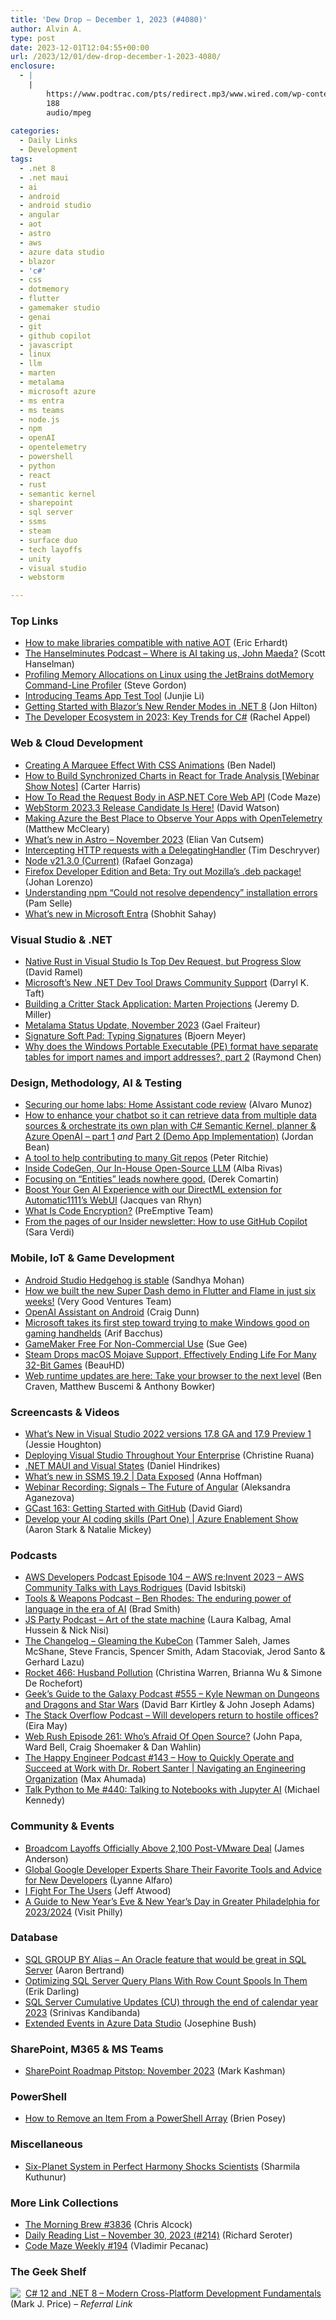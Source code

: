 ```yaml
---
title: 'Dew Drop – December 1, 2023 (#4080)'
author: Alvin A.
type: post
date: 2023-12-01T12:04:55+00:00
url: /2023/12/01/dew-drop-december-1-2023-4080/
enclosure:
  - |
    |
        https://www.podtrac.com/pts/redirect.mp3/www.wired.com/wp-content/uploads/2023/11/geeksguide555final.mp3
        188
        audio/mpeg
        
categories:
  - Daily Links
  - Development
tags:
  - .net 8
  - .net maui
  - ai
  - android
  - android studio
  - angular
  - aot
  - astro
  - aws
  - azure data studio
  - blazor
  - 'c#'
  - css
  - dotmemory
  - flutter
  - gamemaker studio
  - genai
  - git
  - github copilot
  - javascript
  - linux
  - llm
  - marten
  - metalama
  - microsoft azure
  - ms entra
  - ms teams
  - node.js
  - npm
  - openAI
  - opentelemetry
  - powershell
  - python
  - react
  - rust
  - semantic kernel
  - sharepoint
  - sql server
  - ssms
  - steam
  - surface duo
  - tech layoffs
  - unity
  - visual studio
  - webstorm

---
```

### <a name="top"></a>Top Links

  * <a href="https://devblogs.microsoft.com/dotnet/creating-aot-compatible-libraries/" target="_blank" rel="noopener">How to make libraries compatible with native AOT</a> (Eric Erhardt)
  * <a href="https://www.hanselminutes.com/921/where-is-ai-taking-us-john-maeda" target="_blank" rel="noopener">The Hanselminutes Podcast &#8211; Where is AI taking us, John Maeda?</a> (Scott Hanselman)
  * <a href="https://www.stevejgordon.co.uk/profiling-memory-allocations-on-linux-using-the-jetbrains-dotmemory-command-line-profiler" target="_blank" rel="noopener">Profiling Memory Allocations on Linux using the JetBrains dotMemory Command-Line Profiler</a> (Steve Gordon)
  * <a href="https://devblogs.microsoft.com/microsoft365dev/introducing-teams-app-test-tool/" target="_blank" rel="noopener">Introducing Teams App Test Tool</a> (Junjie Li)
  * <a href="https://www.telerik.com/blogs/getting-started-blazor-new-render-modes-net-8" target="_blank" rel="noopener">Getting Started with Blazor’s New Render Modes in .NET 8</a> (Jon Hilton)
  * <a href="https://blog.jetbrains.com/dotnet/2023/11/30/the-developer-ecosystem-in-2023-key-trends-for-csharp/" target="_blank" rel="noopener">The Developer Ecosystem in 2023: Key Trends for C#</a> (Rachel Appel)



### <a name="web"></a>Web & Cloud Development

  * <a href="https://www.bennadel.com/blog/4536-creating-a-marquee-effect-with-css-animations.htm" target="_blank" rel="noopener">Creating A Marquee Effect With CSS Animations</a> (Ben Nadel)
  * <a href="https://www.syncfusion.com/blogs/post/synchronized-charts-react.aspx?utm_source=alvinashcraft&utm_medium=email&utm_campaign=alvinashcraft_blog_edmdec23" target="_blank" rel="noopener">How to Build Synchronized Charts in React for Trade Analysis [Webinar Show Notes]</a> (Carter Harris)
  * <a href="https://code-maze.com/aspnetcore-webapi-read-request-body/" target="_blank" rel="noopener">How To Read the Request Body in ASP.NET Core Web API</a> (Code Maze)
  * <a href="https://blog.jetbrains.com/webstorm/2023/11/webstorm-2023-3-rc/" target="_blank" rel="noopener">WebStorm 2023.3 Release Candidate Is Here!</a> (David Watson)
  * <a href="https://techcommunity.microsoft.com/t5/azure-observability-blog/making-azure-the-best-place-to-observe-your-apps-with/ba-p/3995896" target="_blank" rel="noopener">Making Azure the Best Place to Observe Your Apps with OpenTelemetry</a> (Matthew McCleary)
  * <a href="https://astro.build/blog/whats-new-november-2023/" target="_blank" rel="noopener">What&#8217;s new in Astro &#8211; November 2023</a> (Elian Van Cutsem)
  * <a href="https://timdeschryver.dev/blog/intercepting-http-requests-with-a-delegatinghandler" target="_blank" rel="noopener">Intercepting HTTP requests with a DelegatingHandler</a> (Tim Deschryver)
  * <a href="https://nodejs.org/en/blog/release/v21.3.0" target="_blank" rel="noopener">Node v21.3.0 (Current)</a> (Rafael Gonzaga)
  * <a href="https://hacks.mozilla.org/2023/11/firefox-developer-edition-and-beta-try-out-mozillas-deb-package/" target="_blank" rel="noopener">Firefox Developer Edition and Beta: Try out Mozilla’s .deb package!</a> (Johan Lorenzo)
  * <a href="http://thewebivore.com/understanding-npm-dependency-installation-errors/" target="_blank" rel="noopener">Understanding npm “Could not resolve dependency” installation errors</a> (Pam Selle)
  * <a href="https://techcommunity.microsoft.com/t5/microsoft-entra-azure-ad-blog/what-s-new-in-microsoft-entra/ba-p/3796394" target="_blank" rel="noopener">What’s new in Microsoft Entra</a> (Shobhit Sahay)



### <a name="dotnet"></a>Visual Studio & .NET

  * <a href="https://visualstudiomagazine.com/articles/2023/11/30/visual-studio-rust.aspx" target="_blank" rel="noopener">Native Rust in Visual Studio Is Top Dev Request, but Progress Slow</a> (David Ramel)
  * <a href="https://thenewstack.io/microsofts-new-net-dev-tool-draws-community-support/" target="_blank" rel="noopener">Microsoft’s New .NET Dev Tool Draws Community Support</a> (Darryl K. Taft)
  * <a href="https://jeremydmiller.com/2023/11/30/building-a-critter-stack-application-marten-projections/" target="_blank" rel="noopener">Building a Critter Stack Application: Marten Projections</a> (Jeremy D. Miller)
  * <a href="https://blog.postsharp.net/metalama-status-update-2023-11.html" target="_blank" rel="noopener">Metalama Status Update, November 2023</a> (Gael Fraiteur)
  * <a href="https://www.textcontrol.com/blog/2023/11/29/signature-soft-pad-typing-signatures/" target="_blank" rel="noopener">Signature Soft Pad: Typing Signatures</a> (Bjoern Meyer)
  * <a href="https://devblogs.microsoft.com/oldnewthing/20231130-00/?p=109084" target="_blank" rel="noopener">Why does the Windows Portable Executable (PE) format have separate tables for import names and import addresses?, part 2</a> (Raymond Chen)



### <a name="design"></a>Design, Methodology, AI & Testing

  * <a href="https://github.blog/2023-11-30-securing-our-home-labs-home-assistant-code-review/" target="_blank" rel="noopener">Securing our home labs: Home Assistant code review</a> (Alvaro Munoz)
  * <a href="https://devblogs.microsoft.com/premier-developer/how-to-enhance-your-chatbot-so-it-can-retrieve-data-from-multiple-data-sources-orchestrate-its-own-plan-with-c-semantic-kernel-planner-azure-openai-part-1/" target="_blank" rel="noopener">How to enhance your chatbot so it can retrieve data from multiple data sources & orchestrate its own plan with C# Semantic Kernel, planner & Azure OpenAI – part 1</a> _and_ <a href="https://devblogs.microsoft.com/premier-developer/how-to-enhance-your-chatbot-so-it-can-retrieve-data-from-multiple-data-sources-orchestrate-its-own-plan-with-c-semantic-kernel-planner-azure-openai-part-2-demo-app-implementation/" target="_blank" rel="noopener">Part 2 (Demo App Implementation)</a> (Jordan Bean)
  * <a href="http://blog.peterritchie.com/posts/contributing-to-many-git-repos" target="_blank" rel="noopener">A tool to help contributing to many Git repos</a> (Peter Ritchie)
  * <a href="https://developer.salesforce.com/blogs/2023/11/inside-codegen-our-in-house-open-source-llm.html" target="_blank" rel="noopener">Inside CodeGen, Our In-House Open-Source LLM</a> (Alba Rivas)
  * <a href="https://codeopinion.com/focusing-on-entities-leads-nowhere-good/" target="_blank" rel="noopener">Focusing on “Entities” leads nowhere good.</a> (Derek Comartin)
  * <a href="https://devblogs.microsoft.com/windowsai/dml-extension-a1111webui/" target="_blank" rel="noopener">Boost Your Gen AI Experience with our DirectML extension for Automatic1111’s WebUI</a> (Jacques van Rhyn)
  * <a href="https://www.preemptive.com/what-is-code-encryption/" target="_blank" rel="noopener">What Is Code Encryption?</a> (PreEmptive Team)
  * <a href="https://github.blog/2023-11-30-from-the-pages-of-our-insider-newsletter-how-to-use-github-copilot/" target="_blank" rel="noopener">From the pages of our Insider newsletter: How to use GitHub Copilot</a> (Sara Verdi)



### <a name="mobile"></a>Mobile, IoT & Game Development

  * <a href="http://android-developers.googleblog.com/2023/11/android-studio-hedgehog-is-stable.html" target="_blank" rel="noopener">Android Studio Hedgehog is stable</a> (Sandhya Mohan)
  * <a href="https://medium.com/flutter/how-we-built-the-new-super-dash-demo-in-flutter-and-flame-in-just-six-weeks-9c7aa2a5ad31?source=rss----4da7dfd21a33---4" target="_blank" rel="noopener">How we built the new Super Dash demo in Flutter and Flame in just six weeks!</a> (Very Good Ventures Team)
  * <a href="https://devblogs.microsoft.com/surface-duo/android-openai-chatgpt-27/" target="_blank" rel="noopener">OpenAI Assistant on Android</a> (Craig Dunn)
  * <a href="https://www.xda-developers.com/xbox-app-update-pc-handhelds/" target="_blank" rel="noopener">Microsoft takes its first step toward trying to make Windows good on gaming handhelds</a> (Arif Bacchus)
  * <a href="http://www.i-programmer.info/news/144-graphics-and-games/16794-gamemaker-free-for-non-commercial-use.html" target="_blank" rel="noopener">GameMaker Free For Non-Commercial Use</a> (Sue Gee)
  * <a href="https://apple.slashdot.org/story/23/12/01/0043225/steam-drops-macos-mojave-support-effectively-ending-life-for-many-32-bit-games?utm_source=rss1.0mainlinkanon&utm_medium=feed" target="_blank" rel="noopener">Steam Drops macOS Mojave Support, Effectively Ending Life For Many 32-Bit Games</a> (BeauHD)
  * <a href="https://blog.unity.com/engine-platform/web-runtime-updates-enhance-browser-experience" target="_blank" rel="noopener">Web runtime updates are here: Take your browser to the next level</a> (Ben Craven, Matthew Buscemi & Anthony Bowker)



### <a name="videos"></a>Screencasts & Videos

  * <a href="http://www.youtube.com/watch?v=un5LN027yEI" target="_blank" rel="noopener">What&#8217;s New in Visual Studio 2022 versions 17.8 GA and 17.9 Preview 1</a> (Jessie Houghton)
  * <a href="http://www.youtube.com/watch?v=-nJ0hl7EocA" target="_blank" rel="noopener">Deploying Visual Studio Throughout Your Enterprise</a> (Christine Ruana)
  * <a href="http://www.youtube.com/watch?v=JJqru8WQHhg" target="_blank" rel="noopener">.NET MAUI and Visual States</a> (Daniel Hindrikes)
  * <a href="http://www.youtube.com/watch?v=8XZ2vEHEN6E" target="_blank" rel="noopener">What&#8217;s new in SSMS 19.2 | Data Exposed</a> (Anna Hoffman)
  * <a href="https://blog.jetbrains.com/webstorm/2023/11/webinar-recording-signals-the-future-of-angular/" target="_blank" rel="noopener">Webinar Recording: Signals – The Future of Angular</a> (Aleksandra Aganezova)
  * <a href="https://davidgiard.com/gcast-163-getting-started-with-github" target="_blank" rel="noopener">GCast 163: Getting Started with GitHub</a> (David Giard)
  * <a href="http://www.youtube.com/watch?v=GlzihC-VxJU" target="_blank" rel="noopener">Develop your AI coding skills (Part One) | Azure Enablement Show</a> (Aaron Stark & Natalie Mickey)



### <a name="podcasts"></a>Podcasts

  * <a href="https://soundcloud.com/awsdevelopers/episode-104-aws-reinvent-2023-aws-community-talks-with-lays-rodrigues" target="_blank" rel="noopener">AWS Developers Podcast Episode 104 &#8211; AWS re:Invent 2023 – AWS Community Talks with Lays Rodrigues</a> (David Isbitski)
  * <a href="https://news.microsoft.com/tools-and-weapons-podcast/" target="_blank" rel="noopener">Tools & Weapons Podcast &#8211; Ben Rhodes: The enduring power of language in the era of AI</a> (Brad Smith)
  * <a href="https://changelog.com/jsparty/303" target="_blank" rel="noopener">JS Party Podcast &#8211; Art of the state machine</a> (Laura Kalbag, Amal Hussein & Nick Nisi)
  * <a href="https://changelog.com/podcast/568" target="_blank" rel="noopener">The Changelog &#8211; Gleaming the KubeCon</a> (Tammer Saleh, James McShane, Steve Francis, Spencer Smith, Adam Stacoviak, Jerod Santo & Gerhard Lazu)
  * <a href="http://relay.fm/rocket/466" target="_blank" rel="noopener">Rocket 466: Husband Pollution</a> (Christina Warren, Brianna Wu & Simone De Rochefort)
  * <a href="https://www.podtrac.com/pts/redirect.mp3/www.wired.com/wp-content/uploads/2023/11/geeksguide555final.mp3" target="_blank" rel="noopener">Geek&#8217;s Guide to the Galaxy Podcast #555 &#8211; Kyle Newman on Dungeons and Dragons and Star Wars</a> (David Barr Kirtley & John Joseph Adams)
  * <a href="https://stackoverflow.blog/2023/12/01/will-developers-return-to-hostile-offices/" target="_blank" rel="noopener">The Stack Overflow Podcast &#8211; Will developers return to hostile offices?</a> (Eira May)
  * <a href="https://www.webrush.io/episodes/episode-261-whos-afraid-of-open-source" target="_blank" rel="noopener">Web Rush Episode 261: Who’s Afraid Of Open Source?</a> (John Papa, Ward Bell, Craig Shoemaker & Dan Wahlin)
  * <a href="https://oasisofcourage.com/143-how-to-quickly-operate-and-succeed-at-work/" target="_blank" rel="noopener">The Happy Engineer Podcast #143 &#8211; How to Quickly Operate and Succeed at Work with Dr. Robert Santer | Navigating an Engineering Organization</a> (Max Ahumada)
  * <a href="https://talkpython.fm/episodes/show/440/talking-to-notebooks-with-jupyter-ai" target="_blank" rel="noopener">Talk Python to Me #440: Talking to Notebooks with Jupyter AI</a> (Michael Kennedy)



### <a name="events"></a>Community & Events

  * <a href="https://www.itprotoday.com/career-development/broadcom-layoffs-officially-above-2100-post-vmware-deal" target="_blank" rel="noopener">Broadcom Layoffs Officially Above 2,100 Post-VMware Deal</a> (James Anderson)
  * <a href="http://developers.googleblog.com/2023/11/global-google-developer-experts-share-their-favorite-tools-advice-for-new-developers.html" target="_blank" rel="noopener">Global Google Developer Experts Share Their Favorite Tools and Advice for New Developers</a> (Lyanne Alfaro)
  * <a href="https://blog.codinghorror.com/i-fight-for-the-users/" target="_blank" rel="noopener">I Fight For The Users</a> (Jeff Atwood)
  * <a href="https://www.visitphilly.com/articles/philadelphia/top-places-to-celebrate-new-years-eve-in-philadelphia/" target="_blank" rel="noopener">A Guide to New Year’s Eve & New Year’s Day in Greater Philadelphia for 2023/2024</a> (Visit Philly)



### <a name="sql"></a>Database

  * <a href="https://www.mssqltips.com/sqlservertip/7860/sql-group-by-alias-in-sql-server-for-complex-code/" target="_blank" rel="noopener">SQL GROUP BY Alias &#8211; An Oracle feature that would be great in SQL Server</a> (Aaron Bertrand)
  * <a href="https://erikdarling.com/optimizing-sql-server-query-plans-with-row-count-spools-in-them/" target="_blank" rel="noopener">Optimizing SQL Server Query Plans With Row Count Spools In Them</a> (Erik Darling)
  * <a href="https://techcommunity.microsoft.com/t5/sql-server-blog/sql-server-cumulative-updates-cu-through-the-end-of-calendar/ba-p/3997706" target="_blank" rel="noopener">SQL Server Cumulative Updates (CU) through the end of calendar year 2023</a> (Srinivas Kandibanda)
  * <a href="https://sqlkitty.com/xevents-azure-data-studio/" target="_blank" rel="noopener">Extended Events in Azure Data Studio</a> (Josephine Bush)



### <a name="sp"></a>SharePoint, M365 & MS Teams

  * <a href="https://techcommunity.microsoft.com/t5/microsoft-sharepoint-blog/sharepoint-roadmap-pitstop-november-2023/ba-p/3992175" target="_blank" rel="noopener">SharePoint Roadmap Pitstop: November 2023</a> (Mark Kashman)



### <a name="ps"></a>PowerShell

  * <a href="https://www.itprotoday.com/powershell/how-remove-item-powershell-array" target="_blank" rel="noopener">How to Remove an Item From a PowerShell Array</a> (Brien Posey)



### <a name="misc"></a>Miscellaneous

  * <a href="https://www.scientificamerican.com/article/six-planet-system-in-perfect-harmony-shocks-scientists/" target="_blank" rel="noopener">Six-Planet System in Perfect Harmony Shocks Scientists</a> (Sharmila Kuthunur)



### <a name="links"></a>More Link Collections

  * <a href="https://blog.cwa.me.uk/2023/12/01/the-morning-brew-3836/" target="_blank" rel="noopener">The Morning Brew #3836</a> (Chris Alcock)
  * <a href="http://seroter.com/2023/11/30/daily-reading-list-november-30-2023-214/" target="_blank" rel="noopener">Daily Reading List – November 30, 2023 (#214)</a> (Richard Seroter)
  * <a href="https://code-maze.com/code-maze-weekly-194/" target="_blank" rel="noopener">Code Maze Weekly #194</a> (Vladimir Pecanac)



### <a name="shelf"></a>The Geek Shelf

<a href="https://www.amazon.com/dp/1837635870/?tag=amavin-20" target="_blank" rel="noopener"><img decoding="async" align="left" style="margin: 0px 4px 0px 0px; border: 0px currentcolor; border-image: none; float: left; display: inline; background-image: none;" src="https://m.media-amazon.com/images/I/41Clp1efVZL._SS135_.jpg" border="0" /></a>&nbsp;<a href="https://www.amazon.com/dp/1837635870/?tag=amavin-20" target="_blank" rel="noopener">C# 12 and .NET 8 – Modern Cross-Platform Development Fundamentals</a> (Mark J. Price) _&#8211; Referral Link_